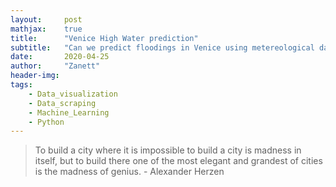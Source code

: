 ```yaml
---
layout:     post
mathjax:    true
title:      "Venice High Water prediction"
subtitle:   "Can we predict floodings in Venice using metereological data?"
date:       2020-04-25
author:     "Zanett"
header-img: 
tags:
    - Data_visualization
    - Data_scraping
    - Machine_Learning
    - Python
---
```


> To build a city where it is impossible to build a city is madness in itself, but to build there one of the most elegant and grandest of cities is the madness of genius. -
> Alexander Herzen

